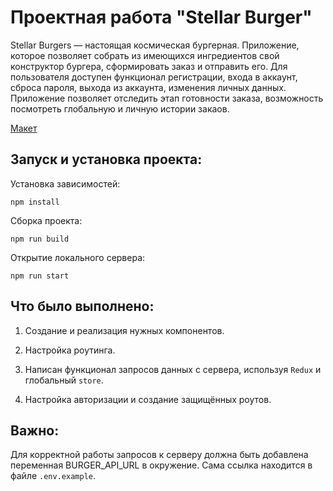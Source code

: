 # Проектная работа "Stellar Burger"

Stellar Burgers — настоящая космическая бургерная. Приложение, которое позволяет собрать из имеющихся ингредиентов свой конструктор бургера, сформировать заказ и отправить его. Для пользователя доступен функционал регистрации, входа в аккаунт, сброса пароля, выхода из аккаунта, изменения личных данных. Приложение позволяет отследить этап готовности заказа, возможность посмотреть глобальную и личную истории закаов.

[Макет](<https://www.figma.com/file/vIywAvqfkOIRWGOkfOnReY/React-Fullstack_-Проектные-задачи-(3-месяца)_external_link?type=design&node-id=0-1&mode=design>)

## Запуск и установка проекта:
Установка зависимостей:
```
npm install
```
Сборка проекта:
```
npm run build
```
Открытие локального сервера: 
```
npm run start
```

## Что было выполнено:

1. Создание и реализация нужных компонентов.

2. Настройка роутинга.

3. Написан функционал запросов данных с сервера, используя `Redux` и глобальный `store`.

4. Настройка авторизации и создание защищённых роутов.

## Важно:

Для корректной работы запросов к серверу должна быть добавлена переменная BURGER_API_URL в окружение. Сама ссылка находится в файле `.env.example`.
